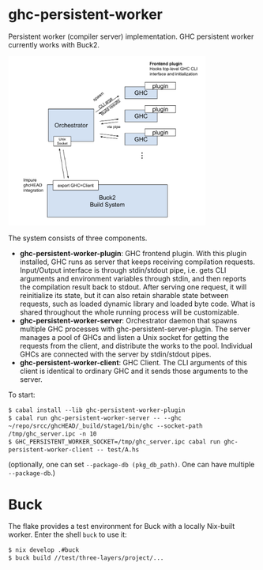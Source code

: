 ghc-persistent-worker
=====================

Persistent worker (compiler server) implementation.
GHC persistent worker currently works with Buck2.

<img src="docs/config.png" width="400">

The system consists of three components.

* **ghc-persistent-worker-plugin**: GHC frontend plugin. With this plugin installed,
  GHC runs as server that keeps receiving compilation requests. Input/Output interface
  is through stdin/stdout pipe, i.e. gets CLI arguments and environment variables
  through stdin, and then reports the compilation result back to stdout.
  After serving one request, it will reinitialize its state, but it can also retain
  sharable state between requests, such as loaded dynamic library and loaded byte code.
  What is shared throughout the whole running process will be customizable.
* **ghc-persistent-worker-server**: Orchestrator daemon that spawns multiple GHC processes
  with ghc-persistent-server-plugin. The server manages a pool of GHCs and listen a Unix
  socket for getting the requests from the client, and distribute the works to the pool.
  Individual GHCs are connected with the server by stdin/stdout pipes.
* **ghc-persistent-worker-client**: GHC Client. The CLI arguments of this client is identical
  to ordinary GHC and it sends those arguments to the server.


To start:
```
$ cabal install --lib ghc-persistent-worker-plugin
$ cabal run ghc-persistent-worker-server -- --ghc ~/repo/srcc/ghcHEAD/_build/stage1/bin/ghc --socket-path /tmp/ghc_server.ipc -n 10
$ GHC_PERSISTENT_WORKER_SOCKET=/tmp/ghc_server.ipc cabal run ghc-persistent-worker-client -- test/A.hs
```
(optionally, one can set `--package-db (pkg_db_path)`. One can have multiple `--package-db`.)

Buck
====

The flake provides a test environment for Buck with a locally Nix-built worker.
Enter the shell `buck` to use it:

```
$ nix develop .#buck
$ buck build //test/three-layers/project/...

```
